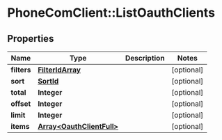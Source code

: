# PhoneComClient::ListOauthClients

## Properties
Name | Type | Description | Notes
------------ | ------------- | ------------- | -------------
**filters** | [**FilterIdArray**](FilterIdArray.md) |  | [optional]
**sort** | [**SortId**](SortId.md) |  | [optional]
**total** | **Integer** |  | [optional]
**offset** | **Integer** |  | [optional]
**limit** | **Integer** |  | [optional]
**items** | [**Array&lt;OauthClientFull&gt;**](OauthClientFull.md) |  | [optional]


